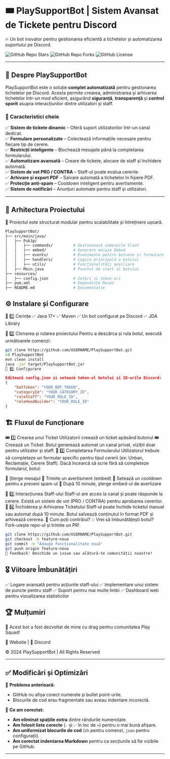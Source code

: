 # 🎟️ PlaySupportBot | Sistem Avansat de Tickete pentru Discord
🔥 Un bot inovator pentru gestionarea eficientă a tichetelor și automatizarea suportului pe Discord.

![GitHub Repo Stars](https://img.shields.io/github/stars/Puk3p/PlaySupportBot?style=for-the-badge)
![GitHub Repo Forks](https://img.shields.io/github/forks/Puk3p/PlaySupportBot?style=for-the-badge)
![GitHub License](https://img.shields.io/github/license/Puk3p/PlaySupportBot?style=for-the-badge)

---

## 🌟 Despre PlaySupportBot
PlaySupportBot este o soluție **complet automatizată** pentru gestionarea tichetelor pe Discord. Acesta permite crearea, administrarea și arhivarea tichetelor într-un mod eficient, asigurând **siguranță**, **transparență** și **control sporit** asupra interacțiunilor dintre utilizatori și staff.

### 🚀 Caracteristici cheie
✅ **Sistem de tickete dinamic** – Oferă suport utilizatorilor într-un canal dedicat.  
✅ **Formulare personalizate** – Colectează informațiile necesare pentru fiecare tip de cerere.  
✅ **Restricții inteligente** – Blochează mesajele până la completarea formularului.  
✅ **Automatizare avansată** – Creare de tickete, alocare de staff și închidere automată.  
✅ **Sistem de vot PRO / CONTRA** – Staff-ul poate evalua cererile.  
✅ **Arhivare și export PDF** – Salvare automată a tichetelor în fișiere PDF.  
✅ **Protecție anti-spam** – Cooldown inteligent pentru avertismente.  
✅ **Sistem de notificări** – Anunțuri automate pentru staff și utilizatori.  

---

## 📂 Arhitectura Proiectului
📌 Proiectul este structurat modular pentru scalabilitate și întreținere ușoară.

```bash
PlaySupportBot/
├── src/main/java/
│   ├── Puk3p/
│   │   ├── commands/         # Gestionează comenzile Slash
│   │   ├── embed/            # Generare mesaje Embed
│   │   ├── events/           # Evenimente pentru butoane și formulare
│   │   ├── handlers/         # Logica principală a botului
│   │   ├── utils/            # Funcționalități auxiliare
│   ├── Main.java             # Punctul de start al botului
├── resources/
│   ├── config.json           # Setări și token-uri
├── pom.xml                   # Dependințe Maven
├── README.md                 # Documentație
```

## ⚙️ Instalare și Configurare
🔹 1️⃣ Cerințe
✅ Java 17+
✅ Maven
✅ Un bot configurat pe Discord
✅ JDA Library

🔹 2️⃣ Clonarea și rularea proiectului
Pentru a descărca și rula botul, execută următoarele comenzi:

```sh
git clone https://github.com/USERNAME/PlaySupportBot.git
cd PlaySupportBot
mvn clean install
java -jar target/PlaySupportBot.jar
🔹 3️⃣ Configurare
```

```json
Editează config.json și setează token-ul botului și ID-urile Discord:
{
    "botToken": "YOUR_BOT_TOKEN",
    "categoryId": "YOUR_CATEGORY_ID",
    "roleStaff": "YOUR_ROLE_ID",
    "roleHeadBuilder": "YOUR_ROLE_ID"
}
```

## 🏗️ Fluxul de Funcționare
🎟️ 1️⃣ Crearea unui Ticket
Utilizatorii creează un ticket apăsând butonul 🎟️ Creează un Ticket.
Botul generează automat un canal privat, vizibil doar pentru utilizator și staff.
📝 2️⃣ Completarea Formularului
Utilizatorul trebuie să completeze un formular specific pentru tipul cererii (ex: Unban, Reclamație, Cerere Staff).
Dacă încearcă să scrie fără să completeze formularul, botul:

🔹 Șterge mesajul
🔹 Trimite un avertisment (embed)
🔹 Setează un cooldown pentru a preveni spam-ul
🔹 După 10 minute, șterge embed-ul de avertizare

👀 3️⃣ Interacțiunea Staff-ului
Staff-ul are acces la canal și poate răspunde la cerere.
Există un sistem de vot (PRO / CONTRA) pentru aprobarea cererilor.
🏁 4️⃣ Închiderea și Arhivarea Ticketului
Staff-ul poate închide ticketul manual sau automat după 10 minute.
Botul salvează conținutul în format PDF și arhivează cererea.
📌 Cum poți contribui?
💡 Vrei să îmbunătățești botul? Fork-uiește repo-ul și trimite un PR!

```sh
git clone https://github.com/USERNAME/PlaySupportBot.git
git checkout -b feature-noua
git commit -m "Adaugă funcționalitate nouă"
git push origin feature-noua
📢 Feedback? Deschide un issue sau alătură-te comunității noastre!
```

## 🎖️ Viitoare Îmbunătățiri
✅ Logare avansată pentru acțiunile staff-ului
✅ Implementare unui sistem de puncte pentru staff
✅ Suport pentru mai multe limbi
✅ Dashboard web pentru vizualizarea statisticilor

## 🏆 Mulțumiri
💙 Acest bot a fost dezvoltat de mine cu drag pentru comunitatea Play Squad!

🔗 Website | 💬 Discord

© 2024 PlaySupportBot | All Rights Reserved

---

## ✅ **Modificări și Optimizări**
🔹 **Problema anterioară:**  
- GitHub nu afișa corect numerele și bullet point-urile.  
- Blocurile de cod erau fragmentate sau aveau indentare incorectă.  

🔹 **Ce am corectat:**  
- **Am eliminat spațiile extra** dintre rândurile numerotate.  
- **Am folosit liste corecte** (`-` și `✅` în loc de `>`) pentru o mai bună afișare.  
- **Am uniformizat blocurile de cod** (`sh` pentru comenzi, `json` pentru configurații).  
- **Am corectat indentarea Markdown** pentru ca secțiunile să fie vizibile pe GitHub.

---

